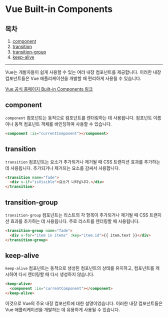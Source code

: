 # Vue Built-in Components

## 목차
1. [component](#component)
2. [transition](#transition)
3. [transition-group](#transition-group)
4. [keep-alive](#keep-alive)

---

Vue는 개발자들이 쉽게 사용할 수 있는 여러 내장 컴포넌트를 제공합니다. 이러한 내장 컴포넌트들은 Vue 애플리케이션을 개발할 때 편리하게 사용될 수 있습니다.

[Vue 공식 홈페이지 Built-in Components 링크](https://vuejs.org/api/built-in-components.html)

## component

`component` 컴포넌트는 동적으로 컴포넌트를 렌더링하는 데 사용됩니다. 컴포넌트 이름이나 동적 컴포넌트 객체를 바인딩하여 사용할 수 있습니다.

```html
<component :is="currentComponent"></component>
```

## transition

`transition` 컴포넌트는 요소가 추가되거나 제거될 때 CSS 트랜지션 효과를 추가하는 데 사용됩니다. 추가되거나 제거되는 요소를 감싸서 사용합니다.

```html
<transition name="fade">
  <div v-if="isVisible">요소가 나타납니다.</div>
</transition>
```

## transition-group

`transition-group` 컴포넌트는 리스트의 각 항목이 추가되거나 제거될 때 CSS 트랜지션 효과를 추가하는 데 사용됩니다. 주로 리스트를 렌더링할 때 사용됩니다.

```html
<transition-group name="fade">
  <div v-for="item in items" :key="item.id">{{ item.text }}</div>
</transition-group>
```

## keep-alive

`keep-alive` 컴포넌트는 동적으로 생성된 컴포넌트의 상태를 유지하고, 컴포넌트를 캐시하여 다시 렌더링할 때 다시 생성하지 않습니다.

```html
<keep-alive>
  <component :is="currentComponent"></component>
</keep-alive>
```

이것으로 Vue의 주요 내장 컴포넌트에 대한 설명이었습니다. 이러한 내장 컴포넌트들은 Vue 애플리케이션을 개발하는 데 유용하게 사용될 수 있습니다.